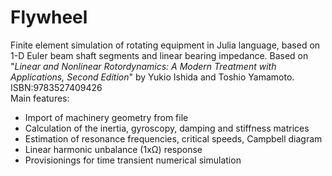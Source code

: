 # Flywheel
Finite element simulation of rotating equipment in Julia language, based on 1-D Euler beam shaft segments and linear bearing impedance.
Based on "*Linear and Nonlinear Rotordynamics: A Modern Treatment with Applications, Second Edition*" by Yukio Ishida and Toshio Yamamoto. ISBN:9783527409426\
Main features:
* Import of machinery geometry from file
* Calculation of the inertia, gyroscopy, damping and stiffness matrices
* Estimation of resonance frequencies, critical speeds, Campbell diagram
* Linear harmonic unbalance (1xΩ) response
* Provisionings for time transient numerical simulation
